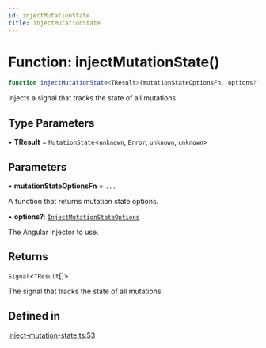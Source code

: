 ```yaml
---
id: injectMutationState
title: injectMutationState
---
```


# Function: injectMutationState()

```ts
function injectMutationState<TResult>(mutationStateOptionsFn, options?): Signal<TResult[]>
```

Injects a signal that tracks the state of all mutations.

## Type Parameters

• **TResult** = `MutationState`\<`unknown`, `Error`, `unknown`, `unknown`\>

## Parameters

• **mutationStateOptionsFn** = `...`

A function that returns mutation state options.

• **options?**: [`InjectMutationStateOptions`](InjectMutationStateOptions.md)

The Angular injector to use.

## Returns

`Signal`\<`TResult`[]\>

The signal that tracks the state of all mutations.

## Defined in

[inject-mutation-state.ts:53](https://github.com/TanStack/query/blob/27861961bbb36e9bc25fcd45cff21b5645f02f9b/packages/angular-query-experimental/src/inject-mutation-state.ts#L53)
